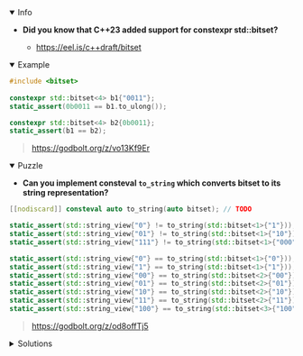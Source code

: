 <details open><summary>Info</summary><p>

* **Did you know that C++23 added support for constexpr std::bitset?**

  * https://eel.is/c++draft/bitset

</p></details><details open><summary>Example</summary><p>

```cpp
#include <bitset>
 
constexpr std::bitset<4> b1{"0011"};
static_assert(0b0011 == b1.to_ulong());

constexpr std::bitset<4> b2{0b0011};
static_assert(b1 == b2);
```

> https://godbolt.org/z/vo13Kf9Er

</p></details><details open><summary>Puzzle</summary><p>

* **Can you implement consteval `to_string` which converts bitset to its string representation?**

```cpp
[[nodiscard]] consteval auto to_string(auto bitset); // TODO

static_assert(std::string_view{"0"} != to_string(std::bitset<1>{"1"}));
static_assert(std::string_view{"01"} != to_string(std::bitset<1>{"10"}));
static_assert(std::string_view{"111"} != to_string(std::bitset<1>{"000"}));

static_assert(std::string_view{"0"} == to_string(std::bitset<1>{"0"}));
static_assert(std::string_view{"1"} == to_string(std::bitset<1>{"1"}));
static_assert(std::string_view{"00"} == to_string(std::bitset<2>{"00"}));
static_assert(std::string_view{"01"} == to_string(std::bitset<2>{"01"}));
static_assert(std::string_view{"10"} == to_string(std::bitset<2>{"10"}));
static_assert(std::string_view{"11"} == to_string(std::bitset<2>{"11"}));
static_assert(std::string_view{"100"} == to_string(std::bitset<3>{"100"}));
```

> https://godbolt.org/z/od8offTj5

</p></details><details><summary>Solutions</summary><p>

```cpp 
template<std::size_t ix>
[[nodiscard]] consteval auto to_string(std::bitset<ix> bitset, char (&&arr)[ix+1] = {}) {
    for (std::size_t i{}; i < bitset.size(); ++i)
        arr[i] = '0' + bitset.test(bitset.size() - 1 - i);
    return arr;
}
```

> https://godbolt.org/z/o51cY3bzh

